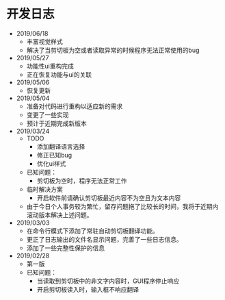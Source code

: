 # 开发日志
* 2019/06/18
  * 丰富视觉样式
  * 解决了当剪切板为空或者读取异常的时候程序无法正常使用的bug
* 2019/05/27
  * 功能性ui重构完成
  * 正在恢复功能与ui的关联
* 2019/05/06
  * 恢复更新
* 2019/05/04
  * 准备对代码进行重构以适应新的需求
  * 变更了一些实现
  * 预计于近期完成新版本
* 2019/03/24
  * TODO
    * 添加翻译语言选择
    * 修正已知bug
    * 优化ui样式
  * 已知问题：
    * 剪切板为空时，程序无法正常工作
  * 临时解决方案
    * 开启软件前请确认剪切板最近内容不为空且为文本内容
  * 由于今日个人事务较为繁忙，留存问题拖了比较长的时间，我将于近期内滚动版本解决上述问题。
* 2019/03/03
  * 在命令行模式下添加了常驻自动剪切板翻译功能。
  * 更正了日志输出的文件名显示问题，完善了一些日志信息。
  * 添加了一些完整性保护的信息
* 2019/02/28
  * 第一版
  * 已知问题：
    * 当读取到剪切板中的非文字内容时，GUI程序停止响应
    * 开启剪切板读入时，输入框不响应翻译
